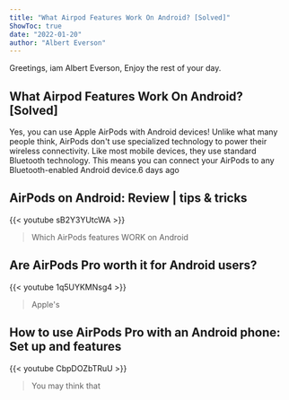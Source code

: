 ```yaml
---
title: "What Airpod Features Work On Android? [Solved]"
ShowToc: true 
date: "2022-01-20"
author: "Albert Everson" 
---
```


Greetings, iam Albert Everson, Enjoy the rest of your day.
## What Airpod Features Work On Android? [Solved]
Yes, you can use Apple AirPods with Android devices! Unlike what many people think, AirPods don't use specialized technology to power their wireless connectivity. Like most mobile devices, they use standard Bluetooth technology. This means you can connect your AirPods to any Bluetooth-enabled Android device.6 days ago

## AirPods on Android: Review | tips & tricks
{{< youtube sB2Y3YUtcWA >}}
>Which AirPods features WORK on Android

## Are AirPods Pro worth it for Android users?
{{< youtube 1q5UYKMNsg4 >}}
>Apple's 

## How to use AirPods Pro with an Android phone: Set up and features
{{< youtube CbpDOZbTRuU >}}
>You may think that 

